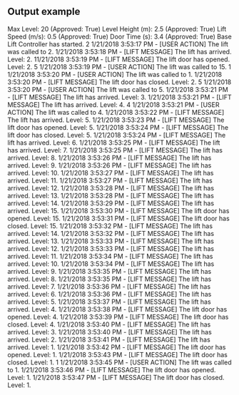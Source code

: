 ## Output example
Max Level: 20 (Approved: True)
Level Height (m): 2.5 (Approved: True)
Lift Speed (m/s): 0.5 (Approved: True)
Door Time (s): 3.4 (Approved: True)
Base Lift Controller has started.
2
1/21/2018 3:53:17 PM - [USER ACTION] The lift was called to 2.
1/21/2018 3:53:18 PM - [LIFT MESSAGE] The lift has arrived. Level: 2.
11/21/2018 3:53:19 PM - [LIFT MESSAGE] The lift door has opened. Level: 2.
5
1/21/2018 3:53:19 PM - [USER ACTION] The lift was called to 15.
1
1/21/2018 3:53:20 PM - [USER ACTION] The lift was called to 1.
1/21/2018 3:53:20 PM - [LIFT MESSAGE] The lift door has closed. Level: 2.
5
1/21/2018 3:53:20 PM - [USER ACTION] The lift was called to 5.
1/21/2018 3:53:21 PM - [LIFT MESSAGE] The lift has arrived. Level: 3.
1/21/2018 3:53:21 PM - [LIFT MESSAGE] The lift has arrived. Level: 4.
4
1/21/2018 3:53:21 PM - [USER ACTION] The lift was called to 4.
1/21/2018 3:53:22 PM - [LIFT MESSAGE] The lift has arrived. Level: 5.
1/21/2018 3:53:23 PM - [LIFT MESSAGE] The lift door has opened. Level: 5.
1/21/2018 3:53:24 PM - [LIFT MESSAGE] The lift door has closed. Level: 5.
1/21/2018 3:53:24 PM - [LIFT MESSAGE] The lift has arrived. Level: 6.
1/21/2018 3:53:25 PM - [LIFT MESSAGE] The lift has arrived. Level: 7.
1/21/2018 3:53:25 PM - [LIFT MESSAGE] The lift has arrived. Level: 8.
1/21/2018 3:53:26 PM - [LIFT MESSAGE] The lift has arrived. Level: 9.
1/21/2018 3:53:26 PM - [LIFT MESSAGE] The lift has arrived. Level: 10.
1/21/2018 3:53:27 PM - [LIFT MESSAGE] The lift has arrived. Level: 11.
1/21/2018 3:53:27 PM - [LIFT MESSAGE] The lift has arrived. Level: 12.
1/21/2018 3:53:28 PM - [LIFT MESSAGE] The lift has arrived. Level: 13.
1/21/2018 3:53:28 PM - [LIFT MESSAGE] The lift has arrived. Level: 14.
1/21/2018 3:53:29 PM - [LIFT MESSAGE] The lift has arrived. Level: 15.
1/21/2018 3:53:30 PM - [LIFT MESSAGE] The lift door has opened. Level: 15.
1/21/2018 3:53:31 PM - [LIFT MESSAGE] The lift door has closed. Level: 15.
1/21/2018 3:53:32 PM - [LIFT MESSAGE] The lift has arrived. Level: 14.
1/21/2018 3:53:32 PM - [LIFT MESSAGE] The lift has arrived. Level: 13.
1/21/2018 3:53:33 PM - [LIFT MESSAGE] The lift has arrived. Level: 12.
1/21/2018 3:53:33 PM - [LIFT MESSAGE] The lift has arrived. Level: 11.
1/21/2018 3:53:34 PM - [LIFT MESSAGE] The lift has arrived. Level: 10.
1/21/2018 3:53:34 PM - [LIFT MESSAGE] The lift has arrived. Level: 9.
1/21/2018 3:53:35 PM - [LIFT MESSAGE] The lift has arrived. Level: 8.
1/21/2018 3:53:35 PM - [LIFT MESSAGE] The lift has arrived. Level: 7.
1/21/2018 3:53:36 PM - [LIFT MESSAGE] The lift has arrived. Level: 6.
1/21/2018 3:53:36 PM - [LIFT MESSAGE] The lift has arrived. Level: 5.
1/21/2018 3:53:37 PM - [LIFT MESSAGE] The lift has arrived. Level: 4.
1/21/2018 3:53:38 PM - [LIFT MESSAGE] The lift door has opened. Level: 4.
1/21/2018 3:53:39 PM - [LIFT MESSAGE] The lift door has closed. Level: 4.
1/21/2018 3:53:40 PM - [LIFT MESSAGE] The lift has arrived. Level: 3.
1/21/2018 3:53:40 PM - [LIFT MESSAGE] The lift has arrived. Level: 2.
1/21/2018 3:53:41 PM - [LIFT MESSAGE] The lift has arrived. Level: 1.
1/21/2018 3:53:42 PM - [LIFT MESSAGE] The lift door has opened. Level: 1.
1/21/2018 3:53:43 PM - [LIFT MESSAGE] The lift door has closed. Level: 1.
1
1/21/2018 3:53:45 PM - [USER ACTION] The lift was called to 1.
1/21/2018 3:53:46 PM - [LIFT MESSAGE] The lift door has opened. Level: 1.
1/21/2018 3:53:47 PM - [LIFT MESSAGE] The lift door has closed. Level: 1.
